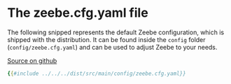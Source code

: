 # The zeebe.cfg.yaml file

The following snipped represents the default Zeebe configuration, which is shipped with the distribution. It can be found inside the `config` folder (`config/zeebe.cfg.yaml`) and can be used to adjust Zeebe to your needs.


[Source on github](https://github.com/zeebe-io/zeebe/tree/{{commit}}/dist/src/main/config/zeebe.cfg.yaml)

```yaml
{{#include ../../../dist/src/main/config/zeebe.cfg.yaml}}
```
